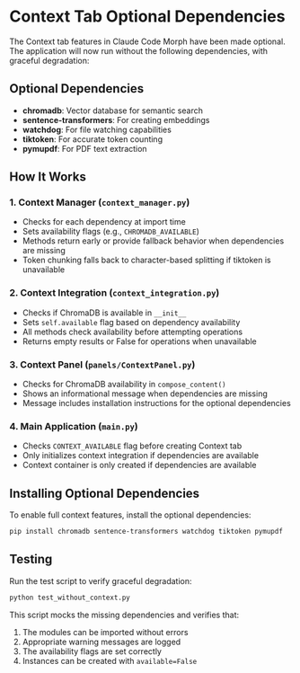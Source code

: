 # Context Tab Optional Dependencies

The Context tab features in Claude Code Morph have been made optional. The application will now run without the following dependencies, with graceful degradation:

## Optional Dependencies

- **chromadb**: Vector database for semantic search
- **sentence-transformers**: For creating embeddings
- **watchdog**: For file watching capabilities
- **tiktoken**: For accurate token counting
- **pymupdf**: For PDF text extraction

## How It Works

### 1. Context Manager (`context_manager.py`)
- Checks for each dependency at import time
- Sets availability flags (e.g., `CHROMADB_AVAILABLE`)
- Methods return early or provide fallback behavior when dependencies are missing
- Token chunking falls back to character-based splitting if tiktoken is unavailable

### 2. Context Integration (`context_integration.py`)
- Checks if ChromaDB is available in `__init__`
- Sets `self.available` flag based on dependency availability
- All methods check availability before attempting operations
- Returns empty results or False for operations when unavailable

### 3. Context Panel (`panels/ContextPanel.py`)
- Checks for ChromaDB availability in `compose_content()`
- Shows an informational message when dependencies are missing
- Message includes installation instructions for the optional dependencies

### 4. Main Application (`main.py`)
- Checks `CONTEXT_AVAILABLE` flag before creating Context tab
- Only initializes context integration if dependencies are available
- Context container is only created if dependencies are available

## Installing Optional Dependencies

To enable full context features, install the optional dependencies:

```bash
pip install chromadb sentence-transformers watchdog tiktoken pymupdf
```

## Testing

Run the test script to verify graceful degradation:

```bash
python test_without_context.py
```

This script mocks the missing dependencies and verifies that:
1. The modules can be imported without errors
2. Appropriate warning messages are logged
3. The availability flags are set correctly
4. Instances can be created with `available=False`